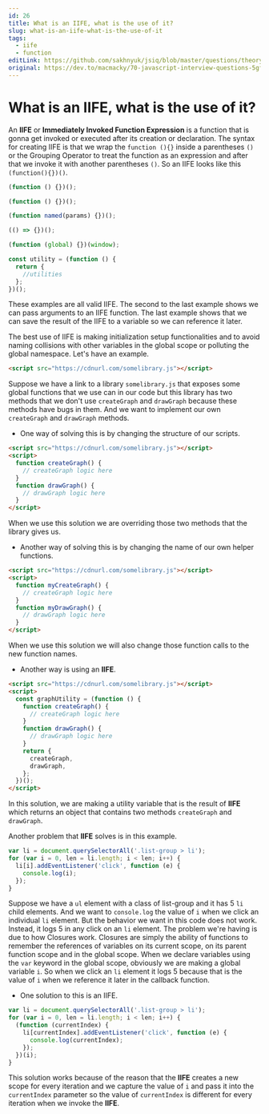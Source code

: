 ```yaml
---
id: 26
title: What is an IIFE, what is the use of it?
slug: what-is-an-iife-what-is-the-use-of-it
tags:
  - iife
  - function
editLink: https://github.com/sakhnyuk/jsiq/blob/master/questions/theory/javascript/26.md
original: https://dev.to/macmacky/70-javascript-interview-questions-5gfi
---
```


# What is an IIFE, what is the use of it?

An **IIFE** or **Immediately Invoked Function Expression** is a function that is gonna get invoked or executed after its creation or declaration. The syntax for creating IIFE is that we wrap the `function (){}` inside a parentheses `()` or the Grouping Operator to treat the function as an expression and after that we invoke it with another parentheses `()`. So an IIFE looks like this `(function(){})()`.

```javascript
(function () {})();

(function () {})();

(function named(params) {})();

(() => {})();

(function (global) {})(window);

const utility = (function () {
  return {
    //utilities
  };
})();
```

These examples are all valid IIFE. The second to the last example shows we can pass arguments to an IIFE function. The last example shows that we can save the result of the IIFE to a variable so we can reference it later.

The best use of IIFE is making initialization setup functionalities and to avoid naming collisions with other variables in the global scope or polluting the global namespace. Let's have an example.

```html
<script src="https://cdnurl.com/somelibrary.js"></script>
```

Suppose we have a link to a library `somelibrary.js` that exposes some global functions that we use can in our code but this library has two methods that we don't use `createGraph` and `drawGraph` because these methods have bugs in them. And we want to implement our own `createGraph` and `drawGraph` methods.

- One way of solving this is by changing the structure of our scripts.

```html
<script src="https://cdnurl.com/somelibrary.js"></script>
<script>
  function createGraph() {
    // createGraph logic here
  }
  function drawGraph() {
    // drawGraph logic here
  }
</script>
```

When we use this solution we are overriding those two methods that the library gives us.

- Another way of solving this is by changing the name of our own helper functions.

```html
<script src="https://cdnurl.com/somelibrary.js"></script>
<script>
  function myCreateGraph() {
    // createGraph logic here
  }
  function myDrawGraph() {
    // drawGraph logic here
  }
</script>
```

When we use this solution we will also change those function calls to the new function names.

- Another way is using an **IIFE**.

```html
<script src="https://cdnurl.com/somelibrary.js"></script>
<script>
  const graphUtility = (function () {
    function createGraph() {
      // createGraph logic here
    }
    function drawGraph() {
      // drawGraph logic here
    }
    return {
      createGraph,
      drawGraph,
    };
  })();
</script>
```

In this solution, we are making a utility variable that is the result of **IIFE** which returns an object that contains two methods `createGraph` and `drawGraph`.

Another problem that **IIFE** solves is in this example.

```javascript
var li = document.querySelectorAll('.list-group > li');
for (var i = 0, len = li.length; i < len; i++) {
  li[i].addEventListener('click', function (e) {
    console.log(i);
  });
}
```

Suppose we have a `ul` element with a class of list-group and it has 5 `li` child elements. And we want to `console.log` the value of `i` when we click an individual `li` element. But the behavior we want in this code does not work. Instead, it logs 5 in any click on an `li` element. The problem we're having is due to how Closures work. Closures are simply the ability of functions to remember the references of variables on its current scope, on its parent function scope and in the global scope. When we declare variables using the `var` keyword in the global scope, obviously we are making a global variable `i`. So when we click an `li` element it logs 5 because that is the value of `i` when we reference it later in the callback function.

- One solution to this is an IIFE.

```javascript
var li = document.querySelectorAll('.list-group > li');
for (var i = 0, len = li.length; i < len; i++) {
  (function (currentIndex) {
    li[currentIndex].addEventListener('click', function (e) {
      console.log(currentIndex);
    });
  })(i);
}
```

This solution works because of the reason that the **IIFE** creates a new scope for every iteration and we capture the value of `i` and pass it into the `currentIndex` parameter so the value of `currentIndex` is different for every iteration when we invoke the **IIFE**.
